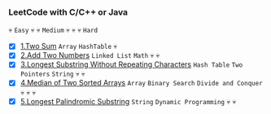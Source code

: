 ### LeetCode with C/C++ or Java

:skull: `Easy` :skull: :skull: `Medium` :skull: :skull: :skull: `Hard`

- [x] [1.Two Sum]() `Array` `HashTable` :skull:
- [x] [2.Add Two Numbers]() `Linked List` `Math` :skull: :skull:
- [x] [3.Longest Substring Without Repeating Characters]() `Hash Table` `Two Pointers` `String` :skull: :skull:
- [x] [4.Median of Two Sorted Arrays]() `Array` `Binary Search` `Divide and Conquer` :skull: :skull: :skull:
- [x] [5.Longest Palindromic Substring]() `String` `Dynamic Programming` :skull: :skull: